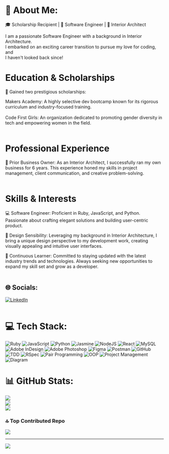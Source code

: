 # 💫 About Me:

🎓 Scholarship Recipient | 🚀 Software Engineer | 🎨 Interior Architect
                                  
I am a passionate Software Engineer with a background in Interior Architecture. <br>
I embarked on an exciting career transition to pursue my love for coding, and <br>
I haven't looked back since!<br>         

# Education & Scholarships<br>
🏅 Gained two prestigious scholarships:

Makers Academy: A highly selective dev bootcamp known for its rigorous curriculum and industry-focused training.<br><br>
Code First Girls: An organization dedicated to promoting gender diversity in tech and empowering women in the field.<br><br>

# Professional Experience<br>
💼 Prior Business Owner: As an Interior Architect, I successfully ran my own business for 6 years. This experience honed my skills in project management, client communication, and creative problem-solving.<br><br>

# Skills & Interests<br>
💻 Software Engineer: Proficient in Ruby, JavaScript, and Python. Passionate about crafting elegant solutions and building user-centric product.<br>

🎨 Design Sensibility: Leveraging my background in Interior Architecture, I bring a unique design perspective to my development work, creating visually appealing and intuitive user interfaces.

🌟 Continuous Learner: Committed to staying updated with the latest industry trends and technologies. Always seeking new opportunities to expand my skill set and grow as a developer.<br><br>

## 🌐 Socials:
[![LinkedIn](https://img.shields.io/badge/LinkedIn-%230077B5.svg?logo=linkedin&logoColor=white)](https://linkedin.com/in/https://www.linkedin.com/in/pegah-nazari-0a3937100/) <br><br>

# 💻 Tech Stack:
![Ruby](https://img.shields.io/badge/ruby-%23CC342D.svg?style=for-the-badge&logo=ruby&logoColor=white) ![JavaScript](https://img.shields.io/badge/javascript-%23323330.svg?style=for-the-badge&logo=javascript&logoColor=%23F7DF1E) ![Python](https://img.shields.io/badge/python-3670A0?style=for-the-badge&logo=python&logoColor=ffdd54) ![Jasmine](https://img.shields.io/badge/jasmine-%238A4182.svg?style=for-the-badge&logo=jasmine&logoColor=white) ![NodeJS](https://img.shields.io/badge/node.js-6DA55F?style=for-the-badge&logo=node.js&logoColor=white) ![React](https://img.shields.io/badge/react-%2320232a.svg?style=for-the-badge&logo=react&logoColor=%2361DAFB) ![MySQL](https://img.shields.io/badge/mysql-%2300f.svg?style=for-the-badge&logo=mysql&logoColor=white) ![Adobe InDesign](https://img.shields.io/badge/Adobe%20InDesign-49021F?style=for-the-badge&logo=adobeindesign&logoColor=white) ![Adobe Photoshop](https://img.shields.io/badge/adobephotoshop-%2331A8FF.svg?style=for-the-badge&logo=adobephotoshop&logoColor=white) 	![Figma](https://img.shields.io/badge/figma-%23F24E1E.svg?style=for-the-badge&logo=figma&logoColor=white) ![Postman](https://img.shields.io/badge/Postman-FF6C37?style=for-the-badge&logo=postman&logoColor=white) ![GitHub](https://img.shields.io/badge/github-%23121011.svg?style=for-the-badge&logo=github&logoColor=white) ![TDD](https://img.shields.io/badge/tdd-%239146FF.svg?style=for-the-badge&logo=testing-library&logoColor=white)
![RSpec](https://img.shields.io/badge/rspec-%23DC343B.svg?style=for-the-badge&logo=ruby&logoColor=white) ![Pair Programming](https://img.shields.io/badge/pair%20programming-%234FB050.svg?style=for-the-badge&logoColor=white) ![OOP](https://img.shields.io/badge/oop-%233776AB.svg?style=for-the-badge&logoColor=white) ![Project Management](https://img.shields.io/badge/project%20management-%230078D4.svg?style=for-the-badge&logo=Asana&logoColor=white) ![Diagram](https://img.shields.io/badge/diagram-%23F7B93E.svg?style=for-the-badge&logo=Lucidchart&logoColor=white)




# 📊 GitHub Stats:
![](https://github-readme-stats.vercel.app/api?username=PegahNa&theme=dark&hide_border=true&include_all_commits=false&count_private=false)<br/>
![](https://github-readme-streak-stats.herokuapp.com/?user=PegahNa&theme=dark&hide_border=true)<br/>
![](https://github-readme-stats.vercel.app/api/top-langs/?username=PegahNa&theme=dark&hide_border=true&include_all_commits=false&count_private=false&layout=compact)

### 🔝 Top Contributed Repo
![](https://github-contributor-stats.vercel.app/api?username=PegahNa&limit=5&theme=dark&combine_all_yearly_contributions=true)

---
[![](https://visitcount.itsvg.in/api?id=PegahNa&icon=0&color=0)](https://visitcount.itsvg.in)

<!-- Proudly created with GPRM ( https://gprm.itsvg.in ) -->
